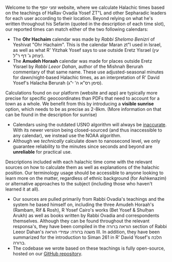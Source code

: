 Welcome to the זמני יוסף website, where we calculate Halachic times based on the teachings of HaRav Ovadia Yosef ZT"L and other Sepharadic leaders for each user according to their location. Beyond relying on what he's written throughout his Sefarim (quoted in the description of each time slot), our reported times can match either of the two following calendars:

- The **Ohr Hachaim** calendar was made by *Rabbi Shelomo Benizri* of Yeshivat "Ohr Hachaim". This is the calendar Maran zt"l used in Israel, as well as what R' Yitzhak Yosef says to use outside Eretz Yisrael (עין יצחק ג' דף ר"ל).
- The **Amudeh Horaah** calendar was made for places outside Eretz Yisrael by *Rabbi Leeor Dahan*, author of the Mishnah Berurah commentary of that same name. These use adjusted-seasonal minutes for dawn/night-based Halachic times, as an interpretation of R' David Yosef's Halacha Berurah (סימן רס"א ה' י"ג).

Calculations found on our platform (website and app) are typically more precise for specific geocoordinates than PDFs that need to account for a town as a whole. We benefit from this by introducing a **visible sunrise** option, which needs to be as precise as 2-8km. (More information on that can be found in the description for sunrise)
- Calendars using the outdated USNO algorithm will always be [inaccurate](https://github.com/KosherJava/zmanim/commit/b69dc31cf041279523fc9a4a6ac06912736487bb). With its newer version being closed-sourced (and thus inaccessible to any calendar), we instead use the NOAA algorithm.
- Although we _technically_ calculate down to nanosecond level, we only guarantee reliability to the minutes since seconds and beyond are **unreliable** for practical use.

Descriptions included with each halachic time come with the relevant sources on how to calculate them as well as explanations of the halachic position. Our terminology usage should be accessible to anyone looking to learn more on the matter, regardless of ethnic background (for Ashkenazim) or alternative approaches to the subject (including those who haven't learned it at all).
- Our sources are pulled primarily from Rabbi Ovadia's teachings and the system he based himself on, including the three Amudeh Horaah's (Rambam, Rif & Rosh), R Yosef Cairo's works (Bet Yosef & Shulḥan Arukh) as well as books written by Rabbi Ovadia and correspondents themselves. Although they can be found throughout the relevant responsa's, they have been compiled in the הוראה ברורה section of Rabbi Leeor Dahan's משנה ברורה: עמידי הוראה III. In addition, they have been summarized for the introduction to Siman 261 in R' David Yosef's הלכה ברורה.
- The codebase we wrote based on these teachings is fully open-source, hosted on our [GitHub repository](https://github.com/Elyahu41/royzmanimwebsite).